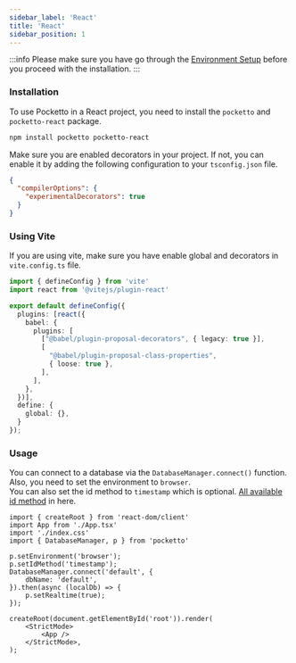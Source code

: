 ```yaml
---
sidebar_label: 'React'
title: 'React'
sidebar_position: 1
---
```


:::info
Please make sure you have go through the [Environment Setup](/docs/environment-setup) before you proceed with the installation.
:::

### Installation

To use Pocketto in a React project, you need to install the `pocketto` and `pocketto-react` package.

```bash
npm install pocketto pocketto-react
```

Make sure you are enabled decorators in your project. If not, you can enable it by adding the following configuration to your `tsconfig.json` file.

```json
{
  "compilerOptions": {
    "experimentalDecorators": true
  }
}
```

### Using Vite

If you are using vite, make sure you have enable global and decorators in `vite.config.ts` file.

```ts
import { defineConfig } from 'vite'
import react from '@vitejs/plugin-react'

export default defineConfig({
  plugins: [react({
    babel: {
      plugins: [
        ["@babel/plugin-proposal-decorators", { legacy: true }],
        [
          "@babel/plugin-proposal-class-properties",
          { loose: true },
        ],
      ],
    },
  })],
  define: {
    global: {},
  }
});
```

### Usage

<!-- In your `main.tsx` file, you need to wrap your application with the `PockettoProvider` component. -->
You can connect to a database via the `DatabaseManager.connect()` function. <br />
Also, you need to set the environment to `browser`. <br />
You can also set the id method to `timestamp` which is optional. [All available id method](/docs/id) in here.

```tsx
import { createRoot } from 'react-dom/client'
import App from './App.tsx'
import './index.css'
import { DatabaseManager, p } from 'pocketto'

p.setEnvironment('browser');
p.setIdMethod('timestamp');
DatabaseManager.connect('default', {
    dbName: 'default',
}).then(async (localDb) => {
    p.setRealtime(true);
});

createRoot(document.getElementById('root')).render(
    <StrictMode>
        <App />
    </StrictMode>,
);
```
